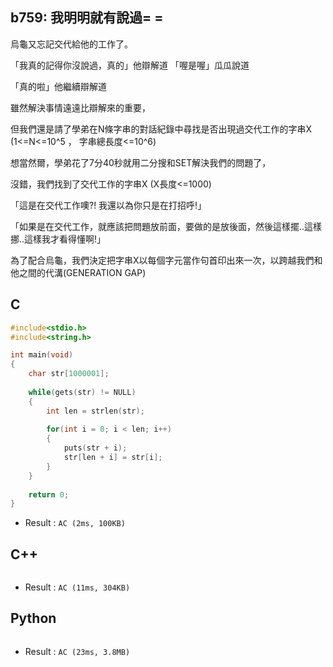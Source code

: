## b759: 我明明就有說過= =
烏龜又忘記交代給他的工作了。

「我真的記得你沒說過，真的」他辯解道
「喔是喔」瓜瓜說道

「真的啦」他繼續辯解道

雖然解決事情遠遠比辯解來的重要，

但我們還是請了學弟在N條字串的對話紀錄中尋找是否出現過交代工作的字串X (1<=N<=10^5 ， 字串總長度<=10^6)

想當然爾，學弟花了7分40秒就用二分搜和SET解決我們的問題了，

沒錯，我們找到了交代工作的字串X (X長度<=1000)

「這是在交代工作噢?! 我還以為你只是在打招呼!」

「如果是在交代工作，就應該把問題放前面，要做的是放後面，然後這樣擺..這樣挪..這樣我才看得懂啊!」

為了配合烏龜，我們決定把字串X以每個字元當作句首印出來一次，以跨越我們和他之間的代溝(GENERATION GAP)

## C
```C
#include<stdio.h>
#include<string.h>

int main(void)
{
	char str[1000001];
	
	while(gets(str) != NULL)
	{
		int len = strlen(str);
		
		for(int i = 0; i < len; i++)
		{
			puts(str + i);
			str[len + i] = str[i];
		}
	}
	
	return 0;
} 
```
 * Result : `AC (2ms, 100KB)`

## C++
```C++

```
 * Result : `AC (11ms, 304KB)`

## Python
```python

```
 * Result : `AC (23ms, 3.8MB)`
